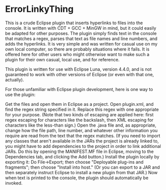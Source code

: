 ErrorLinkyThing
===============

This is a crude Eclipse plugin that inserts hyperlinks to files into the console.  It is written with CDT + GCC + MinGW in mind, but it could easily be adapted for other purposes.  The plugin simply finds text in the console that matches a regex, parses that text as file names and line numbers, and adds the hyperlinks.  It is very simple and was written for casual use on my own local computer, so there are probably situations where it fails.  It is offered here for other users who might otherwise want to make such a plugin for their own casual, local use, and for reference.

This plugin is written for use with Eclipse Luna, version 4.4.0, and is not guaranteed to work with other versions of Eclipse (or even with that one, actually).

For those unfamiliar with Eclipse plugin development, here is one way to use the plugin:

Get the files and open them in Eclipse as a project.
Open plugin.xml, and find the regex string specified in it.
Replace this regex with one appropriate for your purpose.  (Note that two kinds of escaping are applied here:  first regex escaping for characters like the backslash, then XML escaping for characters like the less-than sign.)
Open the .java file and, as appropriate, change how the file path, line number, and whatever other information you require are read from the text that the regex matches.
(If you need to import any classes that aren't available in the JARs the project is already linked to, you might have to add dependencies to the project in order to link additional JARs.  Do this by opening the MANIFEST.MF file in Eclipse, moving to the Dependencies tab, and clicking the Add button.)
Install the plugin locally by exporting it:  Do File->Export; then choose "Deployable plug-ins and fragments"; then choose "Install into host."  (Or you can export to a JAR and then separately instruct Eclipse to install a new plugin from that JAR.)
Now when text is printed to the console, the plugin should automatically be invoked.
